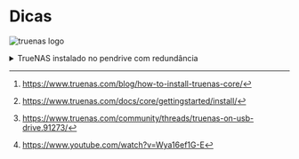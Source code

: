 # Dicas
![truenas logo](https://www.ixsystems.com/wp-content/uploads/2021/02/truenas_open_storage-logo-full-color-rgb-1280x280.png)

<details><summary>TrueNAS instalado no pendrive com redundância</summary>
<p>
  
Essa não é a melhor forma de se manter um ambiente de produção, porém, para um ambiente de testes funciona muito bem. O ideal é que se utilize dois discos pequenos, talvez SSD, mas... Nem sempre é possível.

### Problema
O TrueNAS em sua instalação não aceita particionamento. Ele utiliza todo o volume. Ou seja, se você possui apenas um volume de 1 TB, ele vai usar para a sua instalação, não deixando nada para ser utilizado como storage.

**Acha que não é um problema?** Bom, imagine que você possui uma máquina com 6 discos, todos SAS de 600 GB, 15k rpm. Daí, você quer usar o TrueNAS. Bom, como ele precisa de um volume inteiro, você vai ter de separar dois discos de 600 GB para criar um RAID 1, e instalar o TrueNAS nele. Bem... Você deu 600 GB para uma instalação que... Não usou nem 10 GB. Desperdício.

Dói né?

### Solução: Instalação em um USB Flash (pendrive)
A instalação em um USB flash é uma solução de baixo custo, para poder utilizar toda a capacidade dos discos HDD ou SSD instalados na máquina. Por segurança, iremos manter os dados replicados em um segundo pendrive, criando um mirror (algo como um RAID 1).

Um modelo que é interessante para realizar esse arranjo é o USB Flash Drive Cruzer Fit ou SanDisk Ultra Fit USB 3.1, por conta de seu tamanho.

<img src="https://www.westerndigital.com/content/dam/store/en-us/assets/products/usb-flash-drives/ultra-fit-usb-3-1/gallery/ultra-fit-usb-3-1-angle-right-up.png.wdthumb.1280.1280.webp" alt="USB Flash Drive Cruzer Fit" width="400"/>

Nesse procedimento usaremos dois pendrives:
- Um que servirá de disco para a instalação do TrueNAS;
- E outro que inicialmente será o instalador do TrueNAS, e, após a instalação, ele será utilizado como disco de redundância.

### Configuração
1. Prepare o disco de instalação em um pendrive[^0][^1][^2][^3]
2. Após a instalação via USB (ou qualquer outra), identifique quem é quem: Qual é o que está o SO e qual é que é o da instalação. Uma forma simples de se fazer isso é acessando *Storage > Disks*. Todos os discos conectados serão exibidos. O disco que pertence ao boot-pool é onde está o SO.
3. Acesse *System > Boot*.
4. Na tela *Boot Environments*, clique em *Actions > Boot Pool Status*. Nessa tela, irá aparecer o ponto de montagem do disco (talvez um `/dev/da0p2`).
5. No final da linha, clique nos 3 pontos e selecione *Attach*.
6. Na tela de *Attach*, selecione o novo disco, marque o campo *Use all disk space* e clique *Submit*.
7. O TrueNAS apresentará a mensagem (se nada der errado) *Device Attached*.

Após esses passos, se você voltar a tela *System > Boot > Status*, verá que foi criada a sessão mirror, e abaixo dela estará os dois discos como ONLINE. Com isso, a sua redundância estará completa e terá um pouco mais de segurança.
  
  
  Ainda com dúvidas?
  O procedimento inteiro pode ser visto aqui: https://www.youtube.com/watch?v=xTUsJNvLHS8
</p>
</details>

[^0]: https://www.truenas.com/blog/how-to-install-truenas-core/
[^1]: https://www.truenas.com/docs/core/gettingstarted/install/
[^2]: https://www.truenas.com/community/threads/truenas-on-usb-drive.91273/
[^3]: https://www.youtube.com/watch?v=Wya16ef1G-E
[^4]: https://youtu.be/xTUsJNvLHS8
